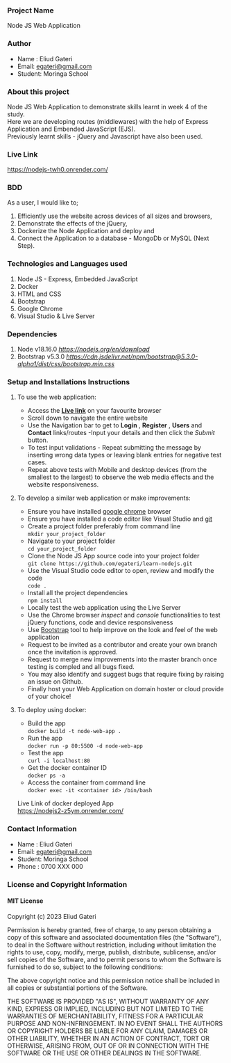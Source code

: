 ### Project Name
Node JS Web Application

### Author
 - Name : Eliud Gateri
 - Email: egateri@gmail.com
 - Student: Moringa School
 
### About this project
Node JS Web Application to demonstrate skills learnt in week 4 of the study.  
Here we are developing routes (middlewares) with the help of Express Application and Embended JavaScript (EJS).   
Previously learnt skills - jQuery and Javascript have also been used.


### Live Link
 https://nodejs-twh0.onrender.com/
 
### BDD
  As a user, I would like to;  
  1. Efficiently use the website across devices of all sizes and browsers, 
  1. Demonstrate the effects of the jQuery, 
  1. Dockerize the Node Application and deploy and  
  1. Connect the Application to a database - MongoDb or MySQL (Next Step).   
  

### Technologies and Languages used
 1. Node JS - Express, Embedded JavaScript
 1. Docker
 1. HTML and CSS 
 1. Bootstrap
 1. Google Chrome
 1. Visual Studio & Live Server
 
### Dependencies
 1. Node v18.16.0 _https://nodejs.org/en/download_
 1. Bootstrap v5.3.0  _https://cdn.jsdelivr.net/npm/bootstrap@5.3.0-alpha1/dist/css/bootstrap.min.css_
 
 

### Setup and Installations Instructions
 1. To use the web application:  
    - Access the **[Live link](https://nodejs-twh0.onrender.com/)** on your favourite browser
    - Scroll down to navigate the entire website
    - Use the Navigation bar to get to **Login** , **Register** , **Users** and  **Contact** links/routes -Input your details and then click the *Submit* button.   
    - To test input validations - Repeat submitting the message by inserting wrong data types or leaving blank entries for negative test cases.
    - Repeat above tests with Mobile and desktop devices (from the smallest to the largest) to observe the web media effects and the website responsiveness.  

     
 2. To develop a similar web application or make improvements: 
    - Ensure you have installed [google chrome](https://www.google.com/chrome/) browser 
    - Ensure you have installed a code editor like Visual Studio and [git](https://git-scm.com/download/win)
    - Create a project folder preferably from command line  
       `mkdir your_project_folder`
    - Navigate to your project folder  
       `cd your_project_folder`  
    - Clone the Node JS App source code into your project folder    
       `git clone https://github.com/egateri/learn-nodejs.git`
    - Use the Visual Studio code editor to open, review and modify the code   
       `code .`    
    - Install all the project dependencies      
       `npm install`   
    - Locally test the web application using the Live Server 
    - Use the Chrome browser _inspect_ and _console_ functionalities to test jQuery functions, code and device responsiveness	
    - Use [Bootstrap](https://getbootstrap.com/) tool to help improve on the look and feel of the web application   
    - Request to be invited as a contributor and create your own branch once the invitation is approved.   
    - Request to merge new improvements into the master branch once testing is compled and all bugs fixed.     
    - You may also identify and suggest bugs that require fixing by raising an issue on Github.  
	 - Finally host your Web Application on domain hoster or cloud provide of your choice!   

	 
3. To deploy using docker:   
    - Build the app     
       `docker build -t node-web-app .`
    - Run the app    
       `docker run -p 80:5500 -d node-web-app`
    - Test the app    
       `curl -i localhost:80`
    - Get the docker container ID     
       `docker ps -a`
    -  Access the container from command line       
       `docker exec -it <container id> /bin/bash `

   Live Link of docker deployed App     
   https://nodejs2-z5ym.onrender.com/   
   
   
### Contact Information
 - Name : Eliud Gateri
 - Email: egateri@gmail.com
 - Student: Moringa School
 - Phone : 0700 XXX 000

###  License and Copyright Information
#### MIT License
Copyright (c) 2023 Eliud Gateri 

Permission is hereby granted, free of charge, to any person obtaining a copy of this software and associated documentation files (the "Software"), to deal in the Software without restriction, including without limitation the rights to use, copy, modify, merge, publish, distribute, sublicense, and/or sell copies of the Software, and to permit persons to whom the Software is furnished to do so, subject to the following conditions:  

The above copyright notice and this permission notice shall be included in all copies or substantial portions of the Software. 

THE SOFTWARE IS PROVIDED "AS IS", WITHOUT WARRANTY OF ANY KIND, EXPRESS OR IMPLIED, INCLUDING BUT NOT LIMITED TO THE WARRANTIES OF MERCHANTABILITY, FITNESS FOR A PARTICULAR PURPOSE AND NON-INFRINGEMENT. IN NO EVENT SHALL THE AUTHORS OR COPYRIGHT HOLDERS BE LIABLE FOR ANY CLAIM, DAMAGES OR OTHER LIABILITY, WHETHER IN AN ACTION OF CONTRACT, TORT OR OTHERWISE, ARISING FROM, OUT OF OR IN CONNECTION WITH THE SOFTWARE OR THE USE OR OTHER DEALINGS IN THE SOFTWARE. 
